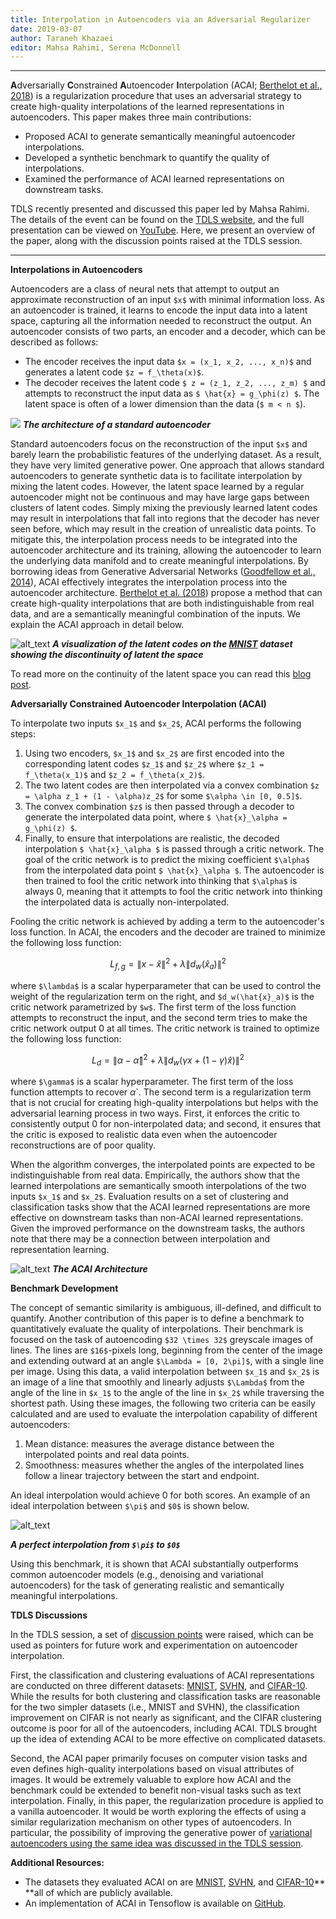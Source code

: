 ```yaml
---
title: Interpolation in Autoencoders via an Adversarial Regularizer
date: 2019-03-07
author: Taraneh Khazaei
editor: Mahsa Rahimi, Serena McDonnell
---
```


---


**A**dversarially **C**onstrained **A**utoencoder **I**nterpolation (ACAI; [Berthelot et al., 2018](https://arxiv.org/abs/1807.07543)) is a regularization procedure that uses an adversarial strategy to create high-quality interpolations of the learned representations in autoencoders. This paper makes three main contributions:

*   Proposed ACAI to generate semantically meaningful autoencoder interpolations.
*   Developed a synthetic benchmark to quantify the quality of interpolations.
*   Examined the performance of ACAI learned representations on downstream tasks.

TDLS recently presented and discussed this paper led by Mahsa Rahimi. The details of the event can be found on the [TDLS website](https://tdls.a-i.science/events/2019-02-07/), and the full presentation can be viewed on [YouTube](https://www.youtube.com/watch?v=FdeHlC4QiqA&t=2871s). Here, we present an overview of the paper, along with the discussion points raised at the TDLS session.

---


**Interpolations in Autoencoders**

Autoencoders are a class of neural nets that attempt to output an approximate reconstruction of an input `$x$` with minimal information loss. As an autoencoder is trained, it learns to encode the input data into a latent space, capturing all the information needed to reconstruct the output. An autoencoder consists of two parts, an encoder and a decoder, which can be described as follows:



* The encoder receives the input data `$x = (x_1, x_2, ..., x_n)$` and generates a latent code `$z = f_\theta(x)$`.
* The decoder receives the latent code `$ z = (z_1, z_2, ..., z_m) $` and attempts to reconstruct the input data as `$ \hat{x} = g_\phi(z) $`. The latent space is often of a lower dimension than the data (`$ m < n $`). 

![](/static/post-assets/acai/ae_crp.png)
***The architecture of a standard autoencoder***


Standard autoencoders focus on the reconstruction of the input `$x$` and barely learn the probabilistic features of the underlying dataset. As a result, they have very limited generative power. One approach that allows standard autoencoders to generate synthetic data is to facilitate interpolation by mixing the latent codes. However, the latent space learned by a regular autoencoder might not be continuous and may have large gaps between clusters of latent codes. Simply mixing the previously learned latent codes may result in interpolations that fall into regions that the decoder has never seen before, which may result in the creation of unrealistic data points. To mitigate this, the interpolation process needs to be integrated into the autoencoder architecture and its training, allowing the autoencoder to learn the underlying data manifold and to create meaningful interpolations. By borrowing ideas from Generative Adversarial Networks ([Goodfellow et al., 2014](https://papers.nips.cc/paper/5423-generative-adversarial-nets)), ACAI effectively integrates the interpolation process into the autoencoder architecture. [Berthelot et al. (2018](https://arxiv.org/abs/1807.07543)) propose a method that can create high-quality interpolations that are both indistinguishable from real data, and are a semantically meaningful combination of the inputs. We explain the ACAI approach in detail below. 


![alt_text](/static/post-assets/acai/intp1.png "image_tooltip")
***A visualization of the latent codes on the [MNIST](http://yann.lecun.com/exdb/mnist/) dataset showing the discontinuity of latent the space***

To read more on the continuity of the latent space you can read this [blog post](https://towardsdatascience.com/intuitively-understanding-variational-autoencoders-1bfe67eb5daf). 

**Adversarially Constrained Autoencoder Interpolation (ACAI)**

To interpolate two inputs `$x_1$` and `$x_2$`, ACAI performs the following steps: 

1. Using two encoders, `$x_1$` and `$x_2$` are first encoded into the corresponding latent codes `$z_1$` and `$z_2$` where `$z_1 = f_\theta(x_1)$` and `$z_2 = f_\theta(x_2)$`.
2. The two latent codes are then interpolated via a convex combination `$z = \alpha z_1 + (1 - \alpha)z_2$` for some `$\alpha \in [0, 0.5]$`.
3. The convex combination `$z$` is then passed through a decoder to generate the interpolated data point, where `$ \hat{x}_\alpha = g_\phi(z) $`.
4. Finally, to ensure that interpolations are realistic, the decoded interpolation `$ \hat{x}_\alpha $` is passed through a critic network. The goal of the critic network is to predict the mixing coefficient `$\alpha$`
from the interpolated data point `$ \hat{x}_\alpha $`. The autoencoder is then trained to fool the critic network into thinking that `$\alpha$` is always 0, meaning that it attempts to fool the critic network into thinking the interpolated data is actually non-interpolated. 

Fooling the critic network is achieved by adding a term to the autoencoder's loss function. In ACAI, the encoders and the decoder are trained to minimize the following loss function: 

```math
L_{f,g} =  \left\| x - \hat{x} \right\|^2 + \lambda \left\|d_w(\hat{x}_a)\right\|^2
```

where `$\lambda$` is a scalar hyperparameter that can be used to control the weight of the regularization term on the right, and `$d_w(\hat{x}_a)$` is the critic network parametrized by `$w$`.  The first term of the loss function attempts to reconstruct the input, and the second term tries to make the critic network output 0 at all times.  The critic network is trained to optimize the following loss function:


```math
L_{d} =  \left\| \alpha - \hat{\alpha} \right\|^2 + \lambda \left\|d_w(\gamma x  + (1 - \gamma) \hat{x})\right\|^2
```

where `$\gamma$` is a scalar hyperparameter. The first term of the loss function attempts to recover $\alpha$`. The second term is a regularization term that is not crucial for creating high-quality interpolations but helps with the adversarial learning process in two ways. First, it enforces the critic to consistently output 0 for non-interpolated data; and second, it ensures that the critic is exposed to realistic data even when the autoencoder reconstructions are of poor quality.

When the algorithm converges, the interpolated points are expected to be indistinguishable from real data. Empirically, the authors show that the learned interpolations are semantically smooth interpolations of the two inputs `$x_1$` and `$x_2$`. Evaluation results on a set of clustering and classification tasks show that the ACAI learned representations are more effective on downstream tasks than non-ACAI learned representations. Given the improved performance on the downstream tasks,  the authors note that there may be a connection between interpolation and representation learning.

![alt_text](/static/post-assets/acai/acai.png "The ACAI Architecture")
***The ACAI Architecture***

**Benchmark Development**

The concept of semantic similarity is ambiguous, ill-defined, and difficult to quantify. Another contribution of this paper is to define a benchmark to quantitatively evaluate the quality of interpolations. Their benchmark is focused on the task of autoencoding `$32 \times 32$` greyscale images of lines. The lines are `$16$`-pixels long, beginning from the center of the image and extending outward at an angle `$\Lambda = [0, 2\pi]$`, with a single line per image. Using this data, a valid interpolation between `$x_1$`
and `$x_2$` is an image of a line that smoothly and linearly adjusts `$\Lambda$`
from the angle of the line in `$x_1$` to the angle of the line in `$x_2$` while traversing the shortest path. Using these images, the following two criteria can be easily calculated and are used to evaluate the interpolation capability of different autoencoders:

1. Mean distance: measures the average distance between the interpolated points and real data points. 
2. Smoothness: measures whether the angles of the interpolated lines follow a linear trajectory between the start and endpoint.

An ideal interpolation would achieve 0 for both scores. An example of an ideal interpolation between `$\pi$` and `$0$` is shown below.

![alt_text](/static/post-assets/acai/acai.png "a perfect interpolation")

***A perfect interpolation from `$\pi$` to `$0$`***

Using this benchmark, it is shown that ACAI substantially outperforms common autoencoder models (e.g., denoising and variational autoencoders) for the task of generating realistic and semantically meaningful interpolations. 

**TDLS Discussions**

In the TDLS session, a set of [discussion points](https://youtu.be/Tu3FqCD7-BY?t=3513) were raised, which can be used as pointers for future work and experimentation on autoencoder interpolation. 

First, the classification and clustering evaluations of ACAI representations are conducted on three different datasets: [MNIST](http://yann.lecun.com/exdb/mnist/), [SVHN](http://ufldl.stanford.edu/housenumbers/), and [CIFAR-10](https://www.cs.toronto.edu/~kriz/cifar.html). While the results for both clustering and classification tasks are reasonable for the two simpler datasets (i.e., MNIST and SVHN), the classification improvement on CIFAR is not nearly as significant, and the CIFAR clustering outcome is poor for all of the autoencoders, including ACAI. TDLS brought up the idea of extending ACAI to be more effective on complicated datasets. 

Second, the ACAI paper primarily focuses on computer vision tasks and even defines high-quality interpolations based on visual attributes of images. It would be extremely valuable to explore how ACAI and the benchmark could be extended to benefit non-visual tasks such as text interpolation. Finally, in this paper, the regularization procedure is applied to a vanilla autoencoder. It would be worth exploring the effects of using a similar regularization mechanism on other types of autoencoders. In particular, the possibility of improving the generative power of [variational autoencoders using the same idea was discussed in the TDLS session](https://youtu.be/Tu3FqCD7-BY?t=3574). 

**Additional Resources:**

* The datasets they evaluated ACAI on are [MNIST](http://yann.lecun.com/exdb/mnist/), [SVHN](http://ufldl.stanford.edu/housenumbers/), and [CIFAR-10](https://www.cs.toronto.edu/~kriz/cifar.html)** **all of which are publicly available.
* An implementation of ACAI in Tensoflow is available on [GitHub](https://github.com/brain-research/acai). 

